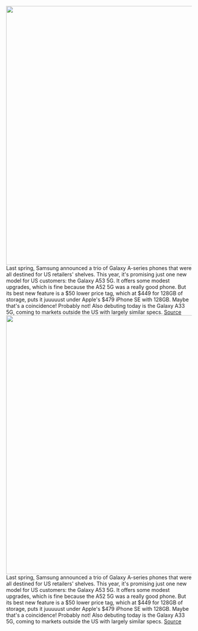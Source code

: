 <img src='https://cdn.vox-cdn.com/thumbor/KF1kd-EeHF40YlYmiwmQY5wxeIU=/0x0:2000x1500/1200x800/filters:focal(840x590:1160x910)/cdn.vox-cdn.com/uploads/chorus_image/image/70635400/Galaxy_A53_5G_Black_Lockup_RGB.0.jpg' width='700px' /><br/>
Last spring, Samsung announced a trio of Galaxy A-series phones that were all destined for US retailers' shelves. This year, it's promising just one new model for US customers: the Galaxy A53 5G. It offers some modest upgrades, which is fine because the A52 5G was a really good phone. But its best new feature is a $50 lower price tag, which at $449 for 128GB of storage, puts it juuuuust under Apple's $479 iPhone SE with 128GB. Maybe that's a coincidence! Probably not! Also debuting today is the Galaxy A33 5G, coming to markets outside the US with largely similar specs.
<a href='https://www.theverge.com/2022/3/17/22978286/samsung-galaxy-a53-5g-price-specs-screen-battery'> Source <a/><img src='https://cdn.vox-cdn.com/thumbor/KF1kd-EeHF40YlYmiwmQY5wxeIU=/0x0:2000x1500/1200x800/filters:focal(840x590:1160x910)/cdn.vox-cdn.com/uploads/chorus_image/image/70635400/Galaxy_A53_5G_Black_Lockup_RGB.0.jpg' width='700px' /><br/>
Last spring, Samsung announced a trio of Galaxy A-series phones that were all destined for US retailers' shelves. This year, it's promising just one new model for US customers: the Galaxy A53 5G. It offers some modest upgrades, which is fine because the A52 5G was a really good phone. But its best new feature is a $50 lower price tag, which at $449 for 128GB of storage, puts it juuuuust under Apple's $479 iPhone SE with 128GB. Maybe that's a coincidence! Probably not! Also debuting today is the Galaxy A33 5G, coming to markets outside the US with largely similar specs.
<a href='https://www.theverge.com/2022/3/17/22978286/samsung-galaxy-a53-5g-price-specs-screen-battery'> Source <a/>